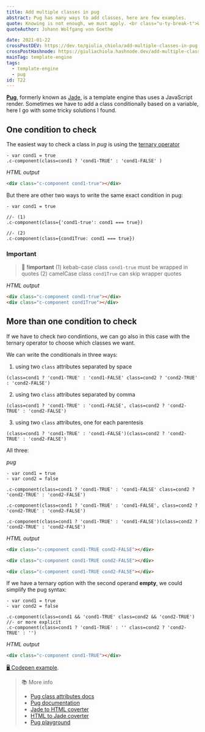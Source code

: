 ```yaml
---
title: Add multiple classes in pug
abstract: Pug has many ways to add classes, here are few examples.
quote: Knowing is not enough, we must apply. <br class="u-ty-break-t">Willing is not enough, we must do
quoteAuthor: Johann Wolfgang von Goethe

date: 2021-01-22
crossPostDEV: https://dev.to/giulia_chiola/add-multiple-classes-in-pug-3aag
crossPostHashnode: https://giuliachiola.hashnode.dev/add-multiple-classes-in-pug
mainTag: template-engine
tags:
  - template-engine
  - pug
id: T22
---
```


**[Pug](https://github.com/pugjs/pug)**, formerly known as [Jade](http://jade-lang.com/), is a template engine thas uses a JavaScript render. Sometimes we have to add a class conditionally based on a variable, here I go with some tricky solutions I found.

## One condition to check

The easiest way to check a class in _pug_ is using the [ternary operator](https://developer.mozilla.org/en-US/docs/Web/JavaScript/Reference/Operators/Conditional_Operator)

```pug
- var cond1 = true
.c-component(class=cond1 ? 'cond1-TRUE' : 'cond1-FALSE' )
```

_HTML output_

```html
<div class="c-component cond1-true"></div>
```

But there are other two ways to write the same exact condition in pug:

```pug
- var cond1 = true

//- (1)
.c-component(class={'cond1-true': cond1 === true})

//- (2)
.c-component(class={cond1True: cond1 === true})
```

### Important

> 🧨 **!important**
> (1) kebab-case class `cond1-true` must be wrapped in quotes
> (2) camelCase class `cond1True` can skip wrapper quotes

_HTML output_

```html
<div class="c-component cond1-true"></div>
<div class="c-component cond1True"></div>
```

## More than one condition to check

If we have to check _two_ condintions, we can go also in this case with the ternary operator to choose which classes we want.

We can write the conditionals in three ways:

1. using two `class` attributes separated by space

```pug
(class=cond1 ? 'cond1-TRUE' : 'cond1-FALSE' class=cond2 ? 'cond2-TRUE' : 'cond2-FALSE')
```

2. using two `class` attributes separated by comma

```pug
(class=cond1 ? 'cond1-TRUE' : 'cond1-FALSE', class=cond2 ? 'cond2-TRUE' : 'cond2-FALSE')
```

3. using two `class` attributes, one for each parentesis
```pug
(class=cond1 ? 'cond1-TRUE' : 'cond1-FALSE')(class=cond2 ? 'cond2-TRUE' : 'cond2-FALSE')
```

All three:

_pug_

```pug
- var cond1 = true
- var cond2 = false

.c-component(class=cond1 ? 'cond1-TRUE' : 'cond1-FALSE' class=cond2 ? 'cond2-TRUE' : 'cond2-FALSE')

.c-component(class=cond1 ? 'cond1-TRUE' : 'cond1-FALSE', class=cond2 ? 'cond2-TRUE' : 'cond2-FALSE')

.c-component(class=cond1 ? 'cond1-TRUE' : 'cond1-FALSE')(class=cond2 ? 'cond2-TRUE' : 'cond2-FALSE')
```


_HTML output_

```html
<div class="c-component cond1-TRUE cond2-FALSE"></div>

<div class="c-component cond1-TRUE cond2-FALSE"></div>

<div class="c-component cond1-TRUE cond2-FALSE"></div>
```

If we have a ternary option with the second operand **empty**, we could simplify the pug syntax:

```pug
- var cond1 = true
- var cond2 = false

.c-component(class=cond1 && 'cond1-TRUE' class=cond2 && 'cond2-TRUE')
//- or more explicit
.c-component(class=cond1 ? 'cond1-TRUE' : '' class=cond2 ? 'cond2-TRUE' : '')

```

_HTML output_

```html
<div class="c-component cond1-TRUE"></div>
```

[🖥 Codepen example](https://codepen.io/giuliachiola/pen/xxGGBgW).

> 📚 More info
>
> - [Pug class attributes docs](https://pugjs.org/language/attributes.html#class-attributes)
> - [Pug documentation](https://pugjs.org/api/getting-started.html)
> - [Jade to HTML coverter](https://jsonformatter.org/jade-to-html)
> - [HTML to Jade coverter](https://html2jade.org/)
> - [Pug playground](https://pug.now.sh/)



